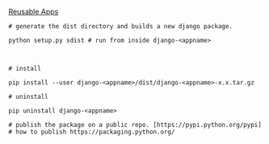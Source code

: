 

[Reusable Apps](https://docs.djangoproject.com/en/1.10/intro/reusable-apps/)


```
# generate the dist directory and builds a new django package.

python setup.py sdist # run from inside django-<appname>



# install

pip install --user django-<appname>/dist/django-<appname>-x.x.tar.gz

# uninstall

pip uninstall django-<appname>

# publish the package on a public repo. [https://pypi.python.org/pypi]
# how to publish https://packaging.python.org/

```